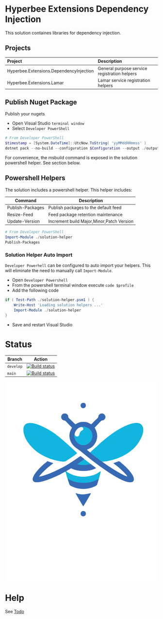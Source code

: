 
# Hyperbee Extensions Dependency Injection

This solution containes libraries for dependency injection.


## Projects

| Project                                 | Description
|:----------------------------------------|:------------------------------
| Hyperbee.Extensions.DependencyInjection | General purpose service registration helpers
| Hyperbee.Extensions.Lamar               | Lamar service registration helpers

## Publish Nuget Package

Publish your nugets

* Open Visual Studio `terminal window`
* Select `Developer PowerShell`

```powershell
# From Developer PowerShell
$timestamp = [System.DateTime]::UtcNow.ToString( 'yyMMddHHmmss' )
dotnet pack --no-build --configuration $Configuration --output ./output --version-suffix "local$timestamp" -p:PushAfterPack=true
```
 
For convenience, the msbuild command is exposed in the solution powershell helper. See section below.

## Powershell Helpers

The solution includes a powershell helper. This helper includes:

| Command          | Description
| ---------------- | -----------------------------------------
| Publish-Packages | Publish packages to the default feed
| Resize-Feed      | Feed package retention maintenance
| Update-Version   | Increment build Major,Minor,Patch Version

```powershell
# From Developer PowerShell
Import-Module ./solution-helper
Publish-Packages
```

### Solution Helper Auto Import
`Developer Powerhell` can be configured to auto import your helpers. This will eliminate the need to
manually call `Import-Module`.

* Open `Developer Powershell`
* From the powershell terminal window execute `code $profile`
* Add the following code

```powershell
if ( Test-Path ./solution-helper.psm1 ) {
    Write-Host 'Loading solution helpers ...'
    Import-Module ./solution-helper
}
```

* Save and restart Visual Studio

# Status

| Branch     | Action                                                                                                                                                                                                                      |
|------------|-----------------------------------------------------------------------------------------------------------------------------------------------------------------------------------------------------------------------------|
| `develop`  | [![Build status](https://github.com/Stillpoint-Software/Hyperbee.Extensions.DependencyInjection/actions/workflows/publish.yml/badge.svg?branch=develop)](https://github.com/Stillpoint-Software/Hyperbee.Extensions.DependencyInjection/actions/workflows/publish.yml)  |
| `main`     | [![Build status](https://github.com/Stillpoint-Software/Hyperbee.Extensions.DependencyInjection/actions/workflows/publish.yml/badge.svg)](https://github.com/Stillpoint-Software/Hyperbee.Extensions.DependencyInjection/actions/workflows/publish.yml)                 |


[![Hyperbee.Extensions.DependencyInjection](https://github.com/Stillpoint-Software/Hyperbee.Extensions.DependencyInjection/blob/main/assets/hyperbee.svg?raw=true)](https://github.com/Stillpoint-Software/Hyperbee.Extensions.DependencyInjection)

# Help
 See [Todo](https://github.com/Stillpoint-Software/Hyperbee.Extensions.DependencyInjection/blob/main/docs/todo.md)



